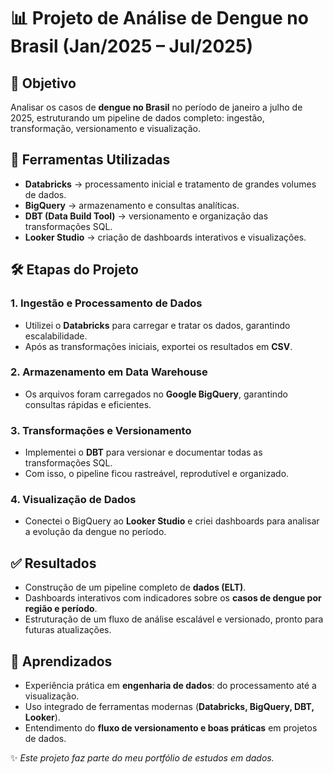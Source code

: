 # 📊 Projeto de Análise de Dengue no Brasil (Jan/2025 – Jul/2025)

## 🎯 Objetivo
Analisar os casos de **dengue no Brasil** no período de janeiro a julho de 2025, estruturando um pipeline de dados completo: ingestão, transformação, versionamento e visualização.


## 🔧 Ferramentas Utilizadas
- **Databricks** → processamento inicial e tratamento de grandes volumes de dados.  
- **BigQuery** → armazenamento e consultas analíticas.  
- **DBT (Data Build Tool)** → versionamento e organização das transformações SQL.  
- **Looker Studio** → criação de dashboards interativos e visualizações.  


## 🛠️ Etapas do Projeto

### 1. Ingestão e Processamento de Dados
- Utilizei o **Databricks** para carregar e tratar os dados, garantindo escalabilidade.  
- Após as transformações iniciais, exportei os resultados em **CSV**.  

### 2. Armazenamento em Data Warehouse
- Os arquivos foram carregados no **Google BigQuery**, garantindo consultas rápidas e eficientes.  

### 3. Transformações e Versionamento
- Implementei o **DBT** para versionar e documentar todas as transformações SQL.  
- Com isso, o pipeline ficou rastreável, reprodutível e organizado.  

### 4. Visualização de Dados
- Conectei o BigQuery ao **Looker Studio** e criei dashboards para analisar a evolução da dengue no período.  


## ✅ Resultados
- Construção de um pipeline completo de **dados (ELT)**.  
- Dashboards interativos com indicadores sobre os **casos de dengue por região e período**.  
- Estruturação de um fluxo de análise escalável e versionado, pronto para futuras atualizações.  


## 📌 Aprendizados
- Experiência prática em **engenharia de dados**: do processamento até a visualização.  
- Uso integrado de ferramentas modernas (**Databricks, BigQuery, DBT, Looker**).  
- Entendimento do **fluxo de versionamento e boas práticas** em projetos de dados.  


✨ *Este projeto faz parte do meu portfólio de estudos em dados.* 
